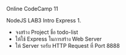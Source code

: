 Online CodeCamp 11

NodeJS LAB3 Intro Express
1. 
- จงสร้าง Project ชื่อ todo-list
- ให้ใช้ Express ในการสร้าง Web Server
- ให้ Server รอรับ HTTP Request ที่ Port 8888
